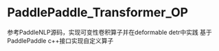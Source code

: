 # PaddlePaddle_Transformer_OP
参考PaddleNLP源码，实现可变性卷积算子并在deformable detr中实践
基于PaddlePaddle c++接口实现自定义算子
